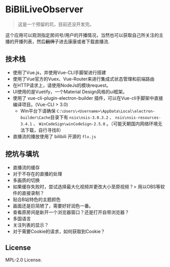 # BiBliLiveObserver

> 这是一个预留的坑，目前还没开发完。

这个应用可以观测指定房间号/用户的开播情况，当然也可以获取自己所关注的主播的开播列表，然后~~翻牌子~~进去康康或者下载直播流.

## 技术栈

- 使用了Vue.js，并使用Vue-CLI手脚架进行搭建
- 使用了Vue官方的Vuex、Vue-Router来进行集成式状态管理和前端路由
- 在HTTP请求上，请使用NodeJs的模块request。
- UI使用的是Vuetify，一个Material Design风格的ui框架。
- 使用了 vue-cli-plugin-electron-builder 插件，可以在Vue-cli手脚架中直接编译项目。(Vue-CLI > 3.0)
    - Win平台下请确保 `C:\Users\<Username>\AppData\Local\electron-builder\Cache`目录下有 `nsis\nsis-3.0.3.2` 、 `nsis\nsis-resources-3.4.1` 、 `WinCodeSign\winCodeSign-2.5.0` 。（可能天朝国内网络环境无法下载，自行寻找8）
- 直播流的播放使用了 bilibili 开源的 `flv.js`

## 挖坑与填坑

- 直播流的缓存
- 对于不存在的直播的处理
- 多画质的切换
- 如果缓存失败时，尝试选择最大化视频并更改大小至原视频？> 用以OBS等软件的直接录制？
- 贴合B站特色的主题颜色
- 画面还是巨简陋了，需要好好润色一番。
- 查看原房间是新开一个浏览器窗口？还是打开自带浏览器？
- 多国语言
- 关注列表的显示？
- 对于需要Cookie的请求，如何获取到Cookie？


## License

MPL-2.0 License.
